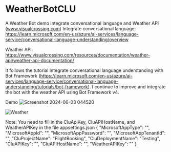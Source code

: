 # WeatherBotCLU
A Weather Bot demo Integrate conversational language and Weather API (www.visualcrossing.com)
Integrate conversational language: https://learn.microsoft.com/en-us/azure/ai-services/language-service/conversational-language-understanding/overview

Weather API: https://www.visualcrossing.com/resources/documentation/weather-api/weather-api-documentation/

It follows the tutorial Integrate conversational language understanding with Bot Framework (https://learn.microsoft.com/en-us/azure/ai-services/language-service/conversational-language-understanding/tutorials/bot-framework). I continue to improve and integrate the bot with the weather API using Bot Framework v4.

Demo 
![Screenshot 2024-06-03 044520](https://github.com/vinhvu01/WeatherBotCLU/assets/53502920/fdc6f1d8-68be-424e-a495-9c0cbc427e6b)

![Weather](https://github.com/vinhvu01/WeatherBotCLU/assets/53502920/fa22f356-10ce-416f-9c65-dfec3a5ae57f)

Note: You need to fill in the CluApiKey, CluAPIHostName, and WeatherAPIKey in the file appsettings.json
  {
      "MicrosoftAppType": "",
      "MicrosoftAppId": "",
      "MicrosoftAppPassword": "",
      "MicrosoftAppTenantId": "",
      "CluProjectName": "FlightBooking",
      "CluDeploymentName": "Testing",
      "CluAPIKey": "",
      "CluAPIHostName": "",
      "WeatherAPIKey": ""
  }
